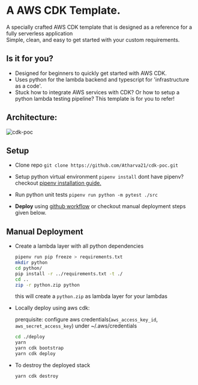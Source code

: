 # A AWS CDK Template.

A specially crafted AWS CDK template that is designed as a reference for a fully serverless application <br>
Simple, clean, and easy to get started with your custom requirements.

## Is it for you?

- Designed for beginners to quickly get started with AWS CDK.
- Uses python for the lambda backend and typescript for 'infrastructure as a code'.
- Stuck how to integrate AWS services with CDK? Or how to setup a python lambda testing pipeline? This template is for you to refer!

## Architecture:

![cdk-poc](https://user-images.githubusercontent.com/35420813/153103540-c649c65d-dd72-4f0e-ba2f-62ca8aa4bb6d.jpg)

## Setup

- Clone repo `git clone https://github.com/Atharva21/cdk-poc.git`

- Setup python virtual environment `pipenv install`
  dont have pipenv? checkout [pipenv installation guide.](https://pipenv.pypa.io/en/latest/)

- Run python unit tests `pipenv run python -m pytest ./src`

- **Deploy** using [github workflow](https://github.com/Atharva21/cdk-poc/actions) or checkout manual deployment steps given below.

## Manual Deployment

- Create a lambda layer with all python dependencies

  ```bash
  pipenv run pip freeze > requirements.txt
  mkdir python
  cd python/
  pip install -r ../requirements.txt -t ./
  cd ..
  zip -r python.zip python
  ```

  this will create a `python.zip` as lambda layer for your lambdas

- Locally deploy using aws cdk:

  prerquisite: configure aws credentials(`aws_access_key_id`, `aws_secret_access_key`) under ~/.aws/credentials

  ```bash
  cd ./deploy
  yarn
  yarn cdk bootstrap
  yarn cdk deploy
  ```

- To destroy the deployed stack
  ```bash
  yarn cdk destroy
  ```
